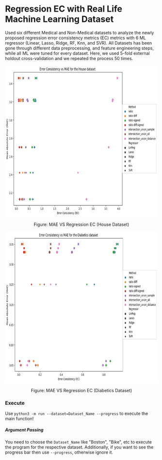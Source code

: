 # Regression EC with Real Life Machine Learning Dataset 

Used six different Medical and Non-Medical datasets to analyze the newly proposed regression error consistency metrics (EC) metrics with 6 ML regressor (Linear, Lasso, Ridge, RF, Knn, and SVR). All Datasets has been gone through different data preprocessing, and feature engineering steps, while all ML were tuned for every dataset. Here, we used 5-fold external holdout cross-validation and we repeated the process 50 times.

<img src="https://github.com/mostafiz67/Regression-EC-RL-Data/blob/master/accuracy_vs_ec_plots/new_medical_plots/MAE_House_only.png" alt="MAE VS Regression EC (House Dataset)" width="600" height="500">
<p align="center">
    Figure: MAE VS Regression EC (House Dataset)
</p>

<img src="https://github.com/mostafiz67/Regression-EC-RL-Data/blob/master/accuracy_vs_ec_plots/new_medical_plots/MAE_Diabetics_only.png" alt="MAE VS Regression EC (Diabetics Dataset)" width="600" height="500">
<p align="center">
    Figure: MAE VS Regression EC (Diabetics Dataset)
</p>

### Execute
Use `python3 -m run --dataset=Dataset_Name --progress` to execute the main function!

##### Argument Passing
You need to choose the `Dataset_Name` like "Boston", "Bike", etc to execute the program for the respective dataset. Additionally, if you want to see the progress bar then use `--progress`, otherwise ignore it.
